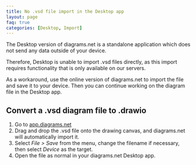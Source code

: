 ```yaml
---
title: No .vsd file import in the Desktop app
layout: page
faq: true
categories: [Desktop, Import]
---
```


The Desktop version of diagrams.net is a standalone application which does not send any data outside of your device.

Therefore, Desktop is unable to import .vsd files directly, as this import requires functionality that is only available on our servers.

As a workaround, use the online version of diagrams.net to import the file and save it to your device. Then you can continue working on the diagram file in the Desktop app.

## Convert a .vsd diagram file to .drawio

1. Go to [app.diagrams.net](https://app.diagrams.net)
2. Drag and drop the .vsd file onto the drawing canvas, and diagrams.net will automatically import it.
3. Select _File > Save_ from the menu, change the filename if necessary, then select _Device_ as the target.
4. Open the file as normal in your diagrams.net Desktop app.
